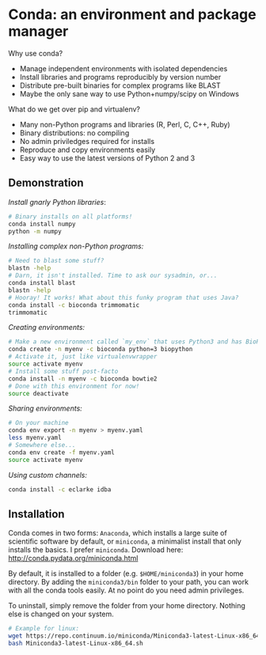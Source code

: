 # Conda: an environment and package manager

Why use conda?

- Manage independent environments with isolated dependencies
- Install libraries and programs reproducibly by version number
- Distribute pre-built binaries for complex programs like BLAST
- Maybe the only sane way to use Python+numpy/scipy on Windows

What do we get over pip and virtualenv?

- Many non-Python programs and libraries (R, Perl, C, C++, Ruby)
- Binary distributions: no compiling
- No admin priviledges required for installs
- Reproduce and copy environments easily
- Easy way to use the latest versions of Python 2 and 3

## Demonstration

*Install gnarly Python libraries*:
```sh
# Binary installs on all platforms!
conda install numpy
python -m numpy
```

*Installing complex non-Python programs:*

```sh
# Need to blast some stuff?
blastn -help
# Darn, it isn't installed. Time to ask our sysadmin, or...
conda install blast
blastn -help
# Hooray! It works! What about this funky program that uses Java?
conda install -c bioconda trimmomatic
trimmomatic
```

*Creating environments:*

```sh
# Make a new environment called `my_env` that uses Python3 and has BioPython
conda create -n myenv -c bioconda python=3 biopython
# Activate it, just like virtualenvwrapper
source activate myenv
# Install some stuff post-facto
conda install -n myenv -c bioconda bowtie2
# Done with this environment for now!
source deactivate
```

*Sharing environments:*

```sh
# On your machine
conda env export -n myenv > myenv.yaml
less myenv.yaml
# Somewhere else...
conda env create -f myenv.yaml
source activate myenv
```

*Using custom channels:*

```sh
conda install -c eclarke idba
```

## Installation

Conda comes in two forms: `Anaconda`, which installs a large suite of scientific 
software by default, or `miniconda`, a minimalist install that only installs the
basics. I prefer `miniconda`. Download here: http://conda.pydata.org/miniconda.html

By default, it is installed to a folder (e.g. `$HOME/miniconda3`) in your home 
directory. By adding the `miniconda3/bin` folder to your path, you can work with
all the conda tools easily. At no point do you need admin privileges.

To uninstall, simply remove the folder from your home directory. Nothing else is
changed on your system.

```sh
# Example for linux:
wget https://repo.continuum.io/miniconda/Miniconda3-latest-Linux-x86_64.sh
bash Miniconda3-latest-Linux-x86_64.sh
```
